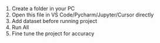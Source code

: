 1. Create a folder in your PC
2. Open this file in VS Code/Pycharm/Jupyter/Cursor directly
3. Add dataset before running project
4. Run All
5. Fine tune the project for accuracy

